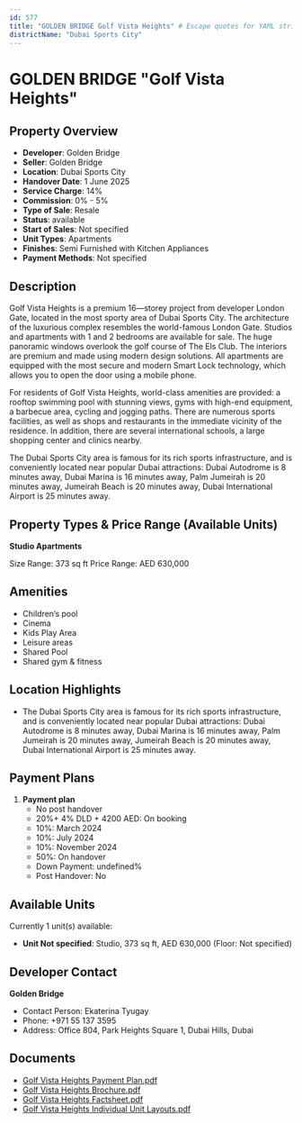 ```yaml
---
id: 577
title: "GOLDEN BRIDGE Golf Vista Heights" # Escape quotes for YAML string
districtName: "Dubai Sports City"
---
```


# GOLDEN BRIDGE "Golf Vista Heights"

## Property Overview
- **Developer**: Golden Bridge
- **Seller**: Golden Bridge
- **Location**: Dubai Sports City
- **Handover Date**: 1 June 2025
- **Service Charge**: 14%
- **Commission**: 0% - 5%
- **Type of Sale**: Resale
- **Status**: available
- **Start of Sales**: Not specified
- **Unit Types**: Apartments
- **Finishes**: Semi Furnished with Kitchen Appliances
- **Payment Methods**: Not specified

## Description
Golf Vista Heights is a premium 16—storey project from developer London Gate, located in the most sporty area of Dubai Sports City. The architecture of the luxurious complex resembles the world-famous London Gate. Studios and apartments with 1 and 2 bedrooms are available for sale. The huge panoramic windows overlook the golf course of The Els Club. The interiors are premium and made using modern design solutions. All apartments are equipped with the most secure and modern Smart Lock technology, which allows you to open the door using a mobile phone.

For residents of Golf Vista Heights, world-class amenities are provided: a rooftop swimming pool with stunning views, gyms with high-end equipment, a barbecue area, cycling and jogging paths. There are numerous sports facilities, as well as shops and restaurants in the immediate vicinity of the residence. In addition, there are several international schools, a large shopping center and clinics nearby.

The Dubai Sports City area is famous for its rich sports infrastructure, and is conveniently located near popular Dubai attractions: Dubai Autodrome is 8 minutes away, Dubai Marina is 16 minutes away, Palm Jumeirah is 20 minutes away, Jumeirah Beach is 20 minutes away, Dubai International Airport is 25 minutes away.

## Property Types & Price Range (Available Units)
**Studio Apartments**

Size Range: 373 sq ft
Price Range: AED 630,000

## Amenities
- Children’s pool
- Cinema
- Kids Play Area
- Leisure areas
- Shared Pool
- Shared gym & fitness

## Location Highlights
- The Dubai Sports City area is famous for its rich sports infrastructure, and is conveniently located near popular Dubai attractions: Dubai Autodrome is 8 minutes away, Dubai Marina is 16 minutes away, Palm Jumeirah is 20 minutes away, Jumeirah Beach is 20 minutes away, Dubai International Airport is 25 minutes away.

## Payment Plans
1. **Payment plan**
   - No post handover
   - 20%+ 4% DLD + 4200 AED: On booking
   - 10%: March 2024
   - 10%: July 2024
   - 10%: November 2024
   - 50%: On handover
   - Down Payment: undefined%
   - Post Handover: No

## Available Units
Currently 1 unit(s) available:
- **Unit Not specified**: Studio, 373 sq ft, AED 630,000 (Floor: Not specified)

## Developer Contact
**Golden Bridge**
- Contact Person: Ekaterina Tyugay
- Phone: +971 55 137 3595
- Address: Office 804, Park Heights Square 1, Dubai Hills, Dubai

## Documents
- [Golf Vista Heights Payment Plan.pdf](https://cdn.geniemap.net/2023/11/29/IsroLZpQGieBjh7o8KNFA8LmgGGcIbPethxvvBtM.pdf)
- [Golf Vista Heights Brochure.pdf](https://cdn.geniemap.net/2023/11/29/4empDljUeKksAHyIxj6g0EIsy3g5KS8OLOLSqhk8.pdf)
- [Golf Vista Heights Factsheet.pdf](https://cdn.geniemap.net/2023/11/29/Fmg7LJez8GadnvsXUu9ShWL50KFM983ixIiQVjUh.pdf)
- [Golf Vista Heights Individual Unit Layouts.pdf](https://cdn.geniemap.net/2023/12/01/AV7g4GcLW3ReP0o7MyTXmvOqaTmbmvEBXVlX0jGf.pdf)
